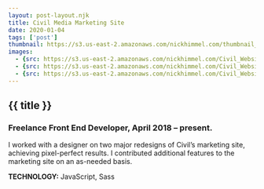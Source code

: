 ```yaml
---
layout: post-layout.njk
title: Civil Media Marketing Site
date: 2020-01-04
tags: ['post']
thumbnail: https://s3.us-east-2.amazonaws.com/nickhimmel.com/thumbnail_civil_marketing.png
images:
  - {src: https://s3.us-east-2.amazonaws.com/nickhimmel.com/Civil_Website_001.jpg, alt: Civil Marketing Site Redesign}
  - {src: https://s3.us-east-2.amazonaws.com/nickhimmel.com/Civil_Website_002.jpg, alt: Civil Marketing Site Redesign}
  - {src: https://s3.us-east-2.amazonaws.com/nickhimmel.com/Civil_Website_003.jpg, alt: Civil Marketing Site Redesign}
---
```


## {{ title }}
### Freelance Front End Developer, April 2018 – present.

I worked with a designer on two major redesigns of Civil’s marketing site, achieving pixel-perfect results. I contributed additional features to the marketing site on an as-needed basis.

**TECHNOLOGY:** JavaScript, Sass
